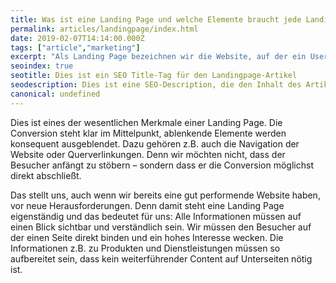 ```yaml
--- 
title: Was ist eine Landing Page und welche Elemente braucht jede Landing Page?
permalink: articles/landingpage/index.html
date: 2019-02-07T14:14:00.000Z
tags: ["article","marketing"]
excerpt: "Als Landing Page bezeichnen wir die Website, auf der ein User nach dem Klick auf eine Werbeanzeige landet (bspw. auf Facebook oder über eine bezahlte Suchanzeige bei Google). Wie du eine Landing Page für dich einsetzen kannst und welche Elemente die wichtigsten sind, erfährst du in diesem Artikel."
seoindex: true
seotitle: Dies ist ein SEO Title-Tag für den Landingpage-Artikel
seodescription: Dies ist eine SEO-Description, die den Inhalt des Artikels zu Landing Pages zusammenfasst.
canonical: undefined
--- 
```

Dies ist eines der wesentlichen Merkmale einer Landing Page. Die Conversion steht klar im Mittelpunkt, ablenkende Elemente werden konsequent ausgeblendet. Dazu gehören z.B. auch die Navigation der Website oder Querverlinkungen. Denn wir möchten nicht, dass der Besucher anfängt zu stöbern – sondern dass er die Conversion möglichst direkt abschließt.

Das stellt uns, auch wenn wir bereits eine gut performende Website haben, vor neue Herausforderungen. Denn damit steht eine Landing Page eigenständig und das bedeutet für uns: Alle Informationen müssen auf einen Blick sichtbar und verständlich sein. Wir müssen den Besucher auf der einen Seite direkt binden und ein hohes Interesse wecken. Die Informationen z.B. zu Produkten und Dienstleistungen müssen so aufbereitet sein, dass kein weiterführender Content auf Unterseiten nötig ist.